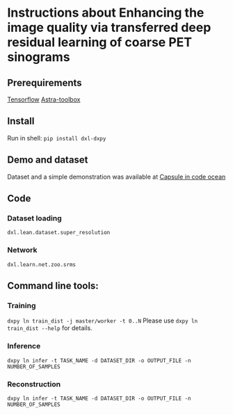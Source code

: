 # Instructions about Enhancing the image quality via transferred deep residual learning of coarse PET sinograms
## Prerequirements
[Tensorflow](https://www.tensorflow.org/)
[Astra-toolbox](http://www.astra-toolbox.com/)

## Install

Run in shell:
`pip install dxl-dxpy`

## Demo and dataset

Dataset and a simple demonstration was available at [Capsule in code ocean](https://codeocean.com/2018/05/18/enhancing-the-image-quality-via-transferred-deep-residual-learning-of-coarse-pet-sinograms/code)


## Code

### Dataset loading
`dxl.lean.dataset.super_resolution`

### Network
`dxl.learn.net.zoo.srms`

## Command line tools:

### Training

`dxpy ln train_dist -j master/worker -t 0..N`
Please use `dxpy ln train_dist --help` for details.

### Inference
`dxpy ln infer -t TASK_NAME -d DATASET_DIR -o OUTPUT_FILE -n NUMBER_OF_SAMPLES` 

### Reconstruction
`dxpy ln infer -t TASK_NAME -d DATASET_DIR -o OUTPUT_FILE -n NUMBER_OF_SAMPLES`


